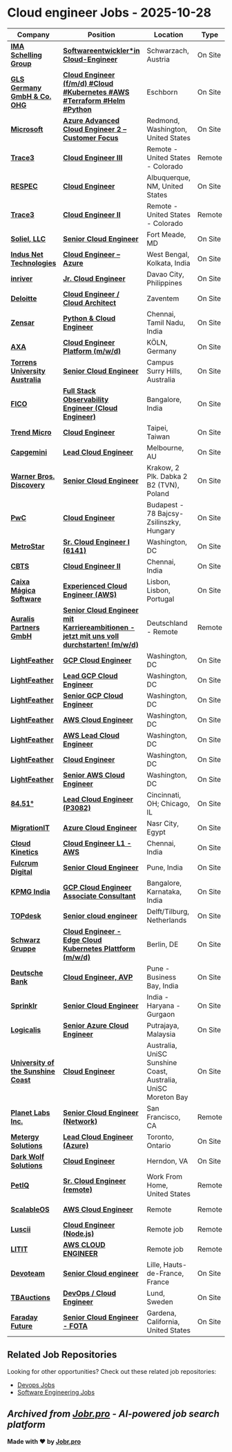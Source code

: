 # Cloud engineer Jobs - 2025-10-28

| Company | Position | Location | Type | Date |
| ------- | -------- | -------- | ---- | ------ |
| **[IMA Schelling Group](https://www.imaschelling.com)** | **[Softwareentwickler*in Cloud-Engineer](https://jobr.pro/job/31142958/softwareentwicklerin-cloud-engineer?utm_source=github&utm_medium=repo&utm_campaign=github-cloud-engineering-jobs)** | Schwarzach, Austria | On Site | Oct 28 |
| **[GLS Germany GmbH & Co. OHG](https://gls-group.eu/)** | **[Cloud Engineer (f/m/d) #Cloud #Kubernetes #AWS #Terraform #Helm #Python](https://jobr.pro/job/31135076/cloud-engineer-fmd-cloud-kubernetes-aws-terraform-helm-python?utm_source=github&utm_medium=repo&utm_campaign=github-cloud-engineering-jobs)** | Eschborn | On Site | Oct 28 |
| **[Microsoft](https://www.microsoft.com/)** | **[Azure Advanced Cloud Engineer 2 – Customer Focus](https://jobr.pro/job/31142221/azure-advanced-cloud-engineer-2-customer-focus?utm_source=github&utm_medium=repo&utm_campaign=github-cloud-engineering-jobs)** | Redmond, Washington, United States | On Site | Oct 27 |
| **[Trace3](https://www.trace3.com/)** | **[Cloud Engineer III](https://jobr.pro/job/31105827/cloud-engineer-iii?utm_source=github&utm_medium=repo&utm_campaign=github-cloud-engineering-jobs)** | Remote - United States - Colorado | Remote | Oct 27 |
| **[RESPEC](https://www.respec.com)** | **[Cloud Engineer](https://jobr.pro/job/31097946/cloud-engineer?utm_source=github&utm_medium=repo&utm_campaign=github-cloud-engineering-jobs)** | Albuquerque, NM, United States | On Site | Oct 27 |
| **[Trace3](https://www.trace3.com/)** | **[Cloud Engineer II](https://jobr.pro/job/31105826/cloud-engineer-ii?utm_source=github&utm_medium=repo&utm_campaign=github-cloud-engineering-jobs)** | Remote - United States - Colorado | Remote | Oct 27 |
| **[Soliel, LLC](https://www.solielcom.com/)** | **[Senior Cloud Engineer](https://jobr.pro/job/31132808/senior-cloud-engineer?utm_source=github&utm_medium=repo&utm_campaign=github-cloud-engineering-jobs)** | Fort Meade, MD | On Site | Oct 27 |
| **[Indus Net Technologies](https://www.indusnet.co.in/)** | **[Cloud Engineer – Azure](https://jobr.pro/job/31067758/cloud-engineer-azure?utm_source=github&utm_medium=repo&utm_campaign=github-cloud-engineering-jobs)** | West Bengal, Kolkata, India | On Site | Oct 27 |
| **[inriver](https://www.inriver.com/)** | **[Jr. Cloud Engineer](https://jobr.pro/job/31138622/jr-cloud-engineer?utm_source=github&utm_medium=repo&utm_campaign=github-cloud-engineering-jobs)** | Davao City, Philippines | On Site | Oct 27 |
| **[Deloitte](https://www.deloitte.com/)** | **[Cloud Engineer / Cloud Architect](https://jobr.pro/job/31061515/cloud-engineer-cloud-architect?utm_source=github&utm_medium=repo&utm_campaign=github-cloud-engineering-jobs)** | Zaventem | On Site | Oct 27 |
| **[Zensar](https://www.zensar.com/)** | **[Python & Cloud Engineer](https://jobr.pro/job/31057348/python-cloud-engineer?utm_source=github&utm_medium=repo&utm_campaign=github-cloud-engineering-jobs)** | Chennai, Tamil Nadu, India | On Site | Oct 27 |
| **[AXA](https://www.axa.de/)** | **[Cloud Engineer Platform (m/w/d)](https://jobr.pro/job/31106031/cloud-engineer-platform-mwd?utm_source=github&utm_medium=repo&utm_campaign=github-cloud-engineering-jobs)** | KÖLN, Germany | On Site | Oct 27 |
| **[Torrens University Australia](https://www.torrens.edu.au/)** | **[Senior Cloud Engineer](https://jobr.pro/job/31065689/senior-cloud-engineer?utm_source=github&utm_medium=repo&utm_campaign=github-cloud-engineering-jobs)** | Campus Surry Hills, Australia | On Site | Oct 27 |
| **[FICO](https://www.fico.com/)** | **[Full Stack Observability Engineer (Cloud Engineer)](https://jobr.pro/job/31071545/full-stack-observability-engineer-cloud-engineer?utm_source=github&utm_medium=repo&utm_campaign=github-cloud-engineering-jobs)** | Bangalore, India | On Site | Oct 27 |
| **[Trend Micro](https://www.trendmicro.com/)** | **[Cloud Engineer](https://jobr.pro/job/31096889/cloud-engineer?utm_source=github&utm_medium=repo&utm_campaign=github-cloud-engineering-jobs)** | Taipei, Taiwan | On Site | Oct 27 |
| **[Capgemini](https://www.capgemini.com)** | **[Lead Cloud Engineer](https://jobr.pro/job/31045319/lead-cloud-engineer?utm_source=github&utm_medium=repo&utm_campaign=github-cloud-engineering-jobs)** | Melbourne, AU | On Site | Oct 27 |
| **[Warner Bros. Discovery](https://careers.wbd.com/)** | **[Senior Cloud Engineer](https://jobr.pro/job/31099189/senior-cloud-engineer?utm_source=github&utm_medium=repo&utm_campaign=github-cloud-engineering-jobs)** | Krakow, 2 Plk. Dabka 2 B2 (TVN), Poland | On Site | Oct 27 |
| **[PwC](https://www.pwc.com/)** | **[Cloud Engineer](https://jobr.pro/job/31102371/cloud-engineer?utm_source=github&utm_medium=repo&utm_campaign=github-cloud-engineering-jobs)** | Budapest - 78 Bajcsy-Zsilinszky, Hungary | On Site | Oct 27 |
| **[MetroStar](https://www.metrostar.com/)** | **[Sr. Cloud Engineer I (6141)](https://jobr.pro/job/31046620/sr-cloud-engineer-i-6141?utm_source=github&utm_medium=repo&utm_campaign=github-cloud-engineering-jobs)** | Washington, DC | On Site | Oct 26 |
| **[CBTS](https://www.cbts.com/)** | **[Cloud Engineer II](https://jobr.pro/job/31054233/cloud-engineer-ii?utm_source=github&utm_medium=repo&utm_campaign=github-cloud-engineering-jobs)** | Chennai, India | On Site | Oct 26 |
| **[Caixa Mágica Software](https://caixamagica.pt/)** | **[Experienced Cloud Engineer (AWS)](https://jobr.pro/job/31045715/experienced-cloud-engineer-aws?utm_source=github&utm_medium=repo&utm_campaign=github-cloud-engineering-jobs)** | Lisbon, Lisbon, Portugal | On Site | Oct 26 |
| **[Auralis Partners GmbH](https://auralispartners.com/)** | **[Senior Cloud Engineer mit Karriereambitionen - jetzt mit uns voll durchstarten! (m/w/d)](https://jobr.pro/job/31019508/senior-cloud-engineer-mit-karriereambitionen-jetzt-mit-uns-voll-durchstarten-mwd?utm_source=github&utm_medium=repo&utm_campaign=github-cloud-engineering-jobs)** | Deutschland - Remote | Remote | Oct 24 |
| **[LightFeather](https://lightfeather.io/)** | **[GCP Cloud Engineer](https://jobr.pro/job/30996900/gcp-cloud-engineer?utm_source=github&utm_medium=repo&utm_campaign=github-cloud-engineering-jobs)** | Washington, DC | On Site | Oct 24 |
| **[LightFeather](https://lightfeather.io/)** | **[Lead GCP Cloud Engineer](https://jobr.pro/job/30996903/lead-gcp-cloud-engineer?utm_source=github&utm_medium=repo&utm_campaign=github-cloud-engineering-jobs)** | Washington, DC | On Site | Oct 24 |
| **[LightFeather](https://lightfeather.io/)** | **[Senior GCP Cloud Engineer](https://jobr.pro/job/30996907/senior-gcp-cloud-engineer?utm_source=github&utm_medium=repo&utm_campaign=github-cloud-engineering-jobs)** | Washington, DC | On Site | Oct 24 |
| **[LightFeather](https://lightfeather.io/)** | **[AWS Cloud Engineer](https://jobr.pro/job/30996891/aws-cloud-engineer?utm_source=github&utm_medium=repo&utm_campaign=github-cloud-engineering-jobs)** | Washington, DC | On Site | Oct 24 |
| **[LightFeather](https://lightfeather.io/)** | **[AWS Lead Cloud Engineer](https://jobr.pro/job/30996893/aws-lead-cloud-engineer?utm_source=github&utm_medium=repo&utm_campaign=github-cloud-engineering-jobs)** | Washington, DC | On Site | Oct 24 |
| **[LightFeather](https://lightfeather.io/)** | **[Cloud Engineer](https://jobr.pro/job/30996894/cloud-engineer?utm_source=github&utm_medium=repo&utm_campaign=github-cloud-engineering-jobs)** | Washington, DC | On Site | Oct 24 |
| **[LightFeather](https://lightfeather.io/)** | **[Senior AWS Cloud Engineer](https://jobr.pro/job/30996906/senior-aws-cloud-engineer?utm_source=github&utm_medium=repo&utm_campaign=github-cloud-engineering-jobs)** | Washington, DC | On Site | Oct 24 |
| **[84.51°](https://www.8451.com/)** | **[Lead Cloud Engineer (P3082)](https://jobr.pro/job/30993471/lead-cloud-engineer-p3082?utm_source=github&utm_medium=repo&utm_campaign=github-cloud-engineering-jobs)** | Cincinnati, OH; Chicago, IL | On Site | Oct 24 |
| **[MigrationIT](https://www.migrationit.com/)** | **[Azure Cloud Engineer](https://jobr.pro/job/30945462/azure-cloud-engineer?utm_source=github&utm_medium=repo&utm_campaign=github-cloud-engineering-jobs)** | Nasr City, Egypt | On Site | Oct 24 |
| **[Cloud Kinetics](https://www.cloud-kinetics.com/)** | **[Cloud Engineer L1 - AWS](https://jobr.pro/job/30941085/cloud-engineer-l1-aws?utm_source=github&utm_medium=repo&utm_campaign=github-cloud-engineering-jobs)** | Chennai, India | On Site | Oct 24 |
| **[Fulcrum Digital](https://fulcrumdigital.com/)** | **[Senior Cloud Engineer](https://jobr.pro/job/30940955/senior-cloud-engineer?utm_source=github&utm_medium=repo&utm_campaign=github-cloud-engineering-jobs)** | Pune, India | On Site | Oct 24 |
| **[KPMG India](https://kpmg.com/)** | **[GCP Cloud Engineer Associate Consultant](https://jobr.pro/job/30944900/gcp-cloud-engineer-associate-consultant?utm_source=github&utm_medium=repo&utm_campaign=github-cloud-engineering-jobs)** | Bangalore, Karnataka, India | On Site | Oct 24 |
| **[TOPdesk](https://www.topdesk.com/)** | **[Senior cloud engineer](https://jobr.pro/job/30938373/senior-cloud-engineer?utm_source=github&utm_medium=repo&utm_campaign=github-cloud-engineering-jobs)** | Delft/Tilburg, Netherlands | On Site | Oct 24 |
| **[Schwarz Gruppe](https://gruppe.schwarz/)** | **[Cloud Engineer - Edge Cloud Kubernetes Plattform (m/w/d)](https://jobr.pro/job/30931671/cloud-engineer-edge-cloud-kubernetes-plattform-mwd?utm_source=github&utm_medium=repo&utm_campaign=github-cloud-engineering-jobs)** | Berlin, DE | On Site | Oct 24 |
| **[Deutsche Bank](https://www.db.com/)** | **[Cloud Engineer, AVP](https://jobr.pro/job/30976758/cloud-engineer-avp?utm_source=github&utm_medium=repo&utm_campaign=github-cloud-engineering-jobs)** | Pune - Business Bay, India | On Site | Oct 24 |
| **[Sprinklr](https://www.sprinklr.com/)** | **[Senior Cloud Engineer](https://jobr.pro/job/30977887/senior-cloud-engineer?utm_source=github&utm_medium=repo&utm_campaign=github-cloud-engineering-jobs)** | India - Haryana - Gurgaon | On Site | Oct 24 |
| **[Logicalis](https://www.logicalis.com/)** | **[Senior Azure Cloud Engineer](https://jobr.pro/job/30972687/senior-azure-cloud-engineer?utm_source=github&utm_medium=repo&utm_campaign=github-cloud-engineering-jobs)** | Putrajaya, Malaysia | On Site | Oct 24 |
| **[University of the Sunshine Coast](https://www.usc.edu.au/)** | **[Cloud Engineer](https://jobr.pro/job/30928381/cloud-engineer?utm_source=github&utm_medium=repo&utm_campaign=github-cloud-engineering-jobs)** | Australia, UniSC Sunshine Coast, Australia, UniSC Moreton Bay | On Site | Oct 23 |
| **[Planet Labs Inc.](https://www.planet.com/)** | **[Senior Cloud Engineer (Network)](https://jobr.pro/job/30903906/senior-cloud-engineer-network?utm_source=github&utm_medium=repo&utm_campaign=github-cloud-engineering-jobs)** | San Francisco, CA | Remote | Oct 23 |
| **[Metergy Solutions](https://www.metergysolutions.com/)** | **[Lead Cloud Engineer (Azure)](https://jobr.pro/job/30901723/lead-cloud-engineer-azure?utm_source=github&utm_medium=repo&utm_campaign=github-cloud-engineering-jobs)** | Toronto, Ontario | On Site | Oct 23 |
| **[Dark Wolf Solutions](https://www.darkwolfsolutions.com/)** | **[Cloud Engineer](https://jobr.pro/job/30902861/cloud-engineer?utm_source=github&utm_medium=repo&utm_campaign=github-cloud-engineering-jobs)** | Herndon, VA | On Site | Oct 23 |
| **[PetIQ](https://petiq.com/)** | **[Sr. Cloud Engineer (remote)](https://jobr.pro/job/30871577/sr-cloud-engineer-remote?utm_source=github&utm_medium=repo&utm_campaign=github-cloud-engineering-jobs)** | Work From Home, United States | Remote | Oct 23 |
| **[ScalableOS](https://scalableos.com/)** | **[AWS Cloud Engineer](https://jobr.pro/job/30856850/aws-cloud-engineer?utm_source=github&utm_medium=repo&utm_campaign=github-cloud-engineering-jobs)** | Remote | Remote | Oct 23 |
| **[Luscii](https://www.luscii.com)** | **[Cloud Engineer (Node.js)](https://jobr.pro/job/30896175/cloud-engineer-nodejs?utm_source=github&utm_medium=repo&utm_campaign=github-cloud-engineering-jobs)** | Remote job | Remote | Oct 23 |
| **[LITIT](https://www.litit.tech/)** | **[AWS CLOUD ENGINEER](https://jobr.pro/job/30897095/aws-cloud-engineer?utm_source=github&utm_medium=repo&utm_campaign=github-cloud-engineering-jobs)** | Remote job | Remote | Oct 23 |
| **[Devoteam](https://www.devoteam.com/)** | **[Senior Cloud engineer](https://jobr.pro/job/30850725/senior-cloud-engineer?utm_source=github&utm_medium=repo&utm_campaign=github-cloud-engineering-jobs)** | Lille, Hauts-de-France, France | On Site | Oct 23 |
| **[TBAuctions](https://tbauctions.com/)** | **[DevOps / Cloud Engineer](https://jobr.pro/job/30850050/devops-cloud-engineer?utm_source=github&utm_medium=repo&utm_campaign=github-cloud-engineering-jobs)** | Lund, Sweden | On Site | Oct 23 |
| **[Faraday Future](https://www.ff.com/)** | **[Senior Cloud Engineer - FOTA](https://jobr.pro/job/30815064/senior-cloud-engineer-fota?utm_source=github&utm_medium=repo&utm_campaign=github-cloud-engineering-jobs)** | Gardena, California, United States | On Site | Oct 23 |

## Related Job Repositories

Looking for other opportunities? Check out these related job repositories:

- [Devops Jobs](https://github.com/jobs-jobr-pro/DevOps-Jobs)
- [Software Engineering Jobs](https://github.com/jobs-jobr-pro/Software-Engineering-Jobs)



*Archived from [Jobr.pro](https://jobr.pro?utm_source=github&utm_medium=repo&utm_campaign=github-cloud-engineering-jobs) - AI-powered job search platform*
---

**Made with ❤️ by [Jobr.pro](https://jobr.pro?utm_source=github&utm_medium=repo&utm_campaign=github-cloud-engineering-jobs)**